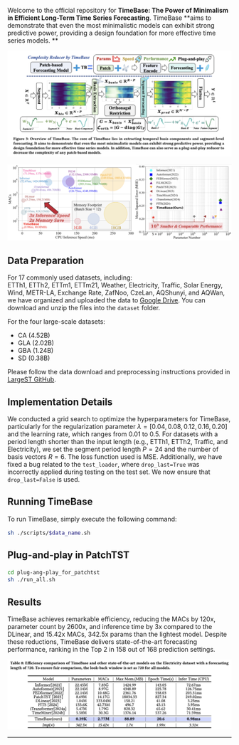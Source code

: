 Welcome to the official repository for **TimeBase: The Power of Minimalism in Efficient Long-Term Time Series Forecasting**.  TimeBase **aims to demonstrate that even the most minimalistic models can exhibit strong predictive power, providing a design foundation for more effective time series models. **

![img](README.assets/812d60f4fe8bab0fd1d4e254876c113f_720.png)

![img](README.assets/09985eff171e9f16a8baa4d37a6c32e0_720.png)


## Data Preparation

For 17 commonly used datasets, including:  
ETTh1, ETTh2, ETTm1, ETTm21, Weather, Electricity, Traffic, Solar Energy, Wind, METR-LA, Exchange Rate, ZafNoo, CzeLan, AQShunyi, and AQWan, we have organized and uploaded the data to [Google Drive](https://drive.google.com/file/d/1ypgCc6iQ2Z8IB_9CY3If_KMRNQKBsI3J/view?usp=sharing). You can download and unzip the files into the `dataset` folder.

For the four large-scale datasets:  
- CA (4.52B)
- GLA (2.02B)
- GBA (1.24B)
- SD (0.38B)  

Please follow the data download and preprocessing instructions provided in [LargeST GitHub](https://github.com/liuxu77/LargeST).

## Implementation Details

We conducted a grid search to optimize the hyperparameters for TimeBase, particularly for the regularization parameter $\lambda = [0.04, 0.08, 0.12, 0.16, 0.20]$ and the learning rate, which ranges from 0.01 to 0.5. For datasets with a period length shorter than the input length (e.g., ETTh1, ETTh2, Traffic, and Electricity), we set the segment period length $P = 24$ and the number of basis vectors $R = 6$. The loss function used is MSE.  Additionally, we have fixed a bug related to the `test_loader`, where `drop_last=True` was incorrectly applied during testing on the test set. We now ensure that `drop_last=False` is used.


## Running TimeBase

To run TimeBase, simply execute the following command:

```bash
sh ./scripts/$data_name.sh
```
##  Plug-and-play in PatchTST

```bash
cd plug-ang-play_for_patchtst
sh ./run_all.sh
```
## Results

TimeBase achieves remarkable efficiency, reducing the MACs by 120x, parameter count by 2600x, and inference time by 3x compared to the DLinear, and 15.42x MACs, 342.5x params than the lightest model. Despite these reductions, TimeBase delivers state-of-the-art forecasting performance, ranking in the Top 2 in 158 out of 168 prediction settings.

![img](README.assets/0efe8314bce0f5767c2f12a8117a441c_720.png)

---

